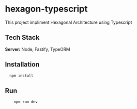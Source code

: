 # hexagon-typescript 

This project impliment Hexagonal Architecture using Typescript
 


## Tech Stack

**Server:** Node, Fastify, TypeORM


## Installation

```bash
  npm install
```
    
## Run

```bash
    npm run dev
```


